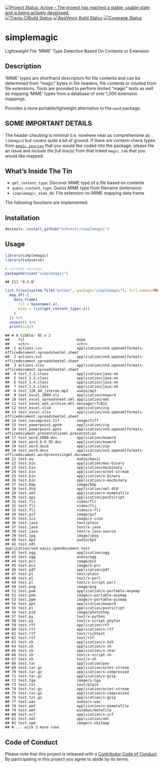 
[![Project Status: Active - The project has reached a stable, usable
state and is being actively
developed.](http://www.repostatus.org/badges/0.1.0/active.svg)](http://www.repostatus.org/#active)
[![Travis-CIBuild
Status](https://travis-ci.org/hrbrmstr/simplemagic.svg?branch=master)](https://travis-ci.org/hrbrmstr/simplemagic)
[![AppVeyor Build
Status](https://ci.appveyor.com/api/projects/status/github/hrbrmstr/simplemagic?branch=master&svg=true)](https://ci.appveyor.com/project/hrbrmstr/simplemagic)
[![Coverage
Status](https://img.shields.io/codecov/c/github/hrbrmstr/simplemagic/master.svg)](https://codecov.io/github/hrbrmstr/simplemagic?branch=master)

# simplemagic

Lightweight File ‘MIME’ Type Detection Based On Contents or Extension

## Description

‘MIME’ types are shorthand descriptors for file contents and can be
determined from “magic” bytes in file headers, file contents or intuited
from file extensions. Tools are provided to perform limited “magic”
tests as well as mapping ‘MIME’ types from a database of over 1,500
extension mappings.

Provides a more portable/ligtweight alternative to the `wand` package.

## SOME IMPORTANT DETAILS

The header checking is minimal (i.e. nowhere near as comprehensive as
`libmagic`) but covers quite a bit of ground. If there are content-check
types from [`magic
sources`](https://github.com/threatstack/libmagic/tree/master/magic/)
that you would like coded into the package, please file an issue and
*include the full line(s)* from that linked `magic.tab` that you would
like mapped.

## What’s Inside The Tin

  - `get_content_type`: Discover MIME type of a file based on contents
  - `guess_content_type`: Guess MIME type from filename (extension)
  - `simplemagic_mime_db`: File extension-to-MIME mapping data frame

The following functions are implemented:

## Installation

``` r
devtools::install_github("hrbrmstr/simplemagic")
```

## Usage

``` r
library(simplemagic)
library(tidyverse)

# current verison
packageVersion("simplemagic")
```

    ## [1] '0.1.0'

``` r
list.files(system.file("extdat", package="simplemagic"), full.names=TRUE) %>% 
  map_df(~{
    data_frame(
      fil = basename(.x),
      mime = list(get_content_type(.x))
    )
  }) %>% 
  unnest() %>% 
  print(n=82)
```

    ## # A tibble: 85 x 2
    ##    fil                        mime                                                                     
    ##    <chr>                      <chr>                                                                    
    ##  1 actions.csv                application/vnd.openxmlformats-officedocument.spreadsheetml.sheet        
    ##  2 actions.txt                application/vnd.openxmlformats-officedocument.spreadsheetml.sheet        
    ##  3 actions.xlsx               application/vnd.openxmlformats-officedocument.spreadsheetml.sheet        
    ##  4 test_1.2.class             application/java-vm                                                      
    ##  5 test_1.3.class             application/java-vm                                                      
    ##  6 test_1.4.class             application/java-vm                                                      
    ##  7 test_1.5.class             application/java-vm                                                      
    ##  8 test_128_44_jstereo.mp3    audio/mp3                                                                
    ##  9 test_excel_2000.xls        application/msword                                                       
    ## 10 test_excel_spreadsheet.xml application/xml                                                          
    ## 11 test_excel_web_archive.mht message/rfc822                                                           
    ## 12 test_excel.xlsm            application/zip                                                          
    ## 13 test_excel.xlsx            application/vnd.openxmlformats-officedocument.spreadsheetml.sheet        
    ## 14 test_nocompress.tif        image/tiff                                                               
    ## 15 test_powerpoint.pptm       application/zip                                                          
    ## 16 test_powerpoint.pptx       application/vnd.openxmlformats-officedocument.presentationml.presentation
    ## 17 test_word_2000.doc         application/msword                                                       
    ## 18 test_word_6.0_95.doc       application/msword                                                       
    ## 19 test_word.docm             application/zip                                                          
    ## 20 test_word.docx             application/vnd.openxmlformats-officedocument.wordprocessingml.document  
    ## 21 test.au                    audio/basic                                                              
    ## 22 test.bin                   application/mac-binary                                                   
    ## 23 test.bin                   application/macbinary                                                    
    ## 24 test.bin                   application/octet-stream                                                 
    ## 25 test.bin                   application/x-binary                                                     
    ## 26 test.bin                   application/x-macbinary                                                  
    ## 27 test.bmp                   image/bmp                                                                
    ## 28 test.dtd                   application/xml-dtd                                                      
    ## 29 test.emf                   application/x-msmetafile                                                 
    ## 30 test.eps                   application/postscript                                                   
    ## 31 test.fli                   video/flc                                                                
    ## 32 test.fli                   video/fli                                                                
    ## 33 test.fli                   video/x-fli                                                              
    ## 34 test.gif                   image/gif                                                                
    ## 35 test.ico                   image/x-icon                                                             
    ## 36 test.java                  text/plain                                                               
    ## 37 test.java                  text/x-java                                                              
    ## 38 test.java                  text/x-java-source                                                       
    ## 39 test.jpg                   image/jpeg                                                               
    ## 40 test.mp3                   audio/mp3                                                                
    ## 41 test.odt                   application/vnd.oasis.opendocument.text                                  
    ## 42 test.ogg                   application/ogg                                                          
    ## 43 test.ogg                   audio/ogg                                                                
    ## 44 test.pcx                   image/pcx                                                                
    ## 45 test.pcx                   image/x-pcx                                                              
    ## 46 test.pdf                   application/pdf                                                          
    ## 47 test.pl                    text/plain                                                               
    ## 48 test.pl                    text/x-perl                                                              
    ## 49 test.pl                    text/x-script.perl                                                       
    ## 50 test.png                   image/png                                                                
    ## 51 test.pnm                   application/x-portable-anymap                                            
    ## 52 test.pnm                   image/x-portable-anymap                                                  
    ## 53 test.ppm                   image/x-portable-pixmap                                                  
    ## 54 test.ppt                   application/msword                                                       
    ## 55 test.ps                    application/postscript                                                   
    ## 56 test.psd                   image/photoshop                                                          
    ## 57 test.py                    text/x-python                                                            
    ## 58 test.py                    text/x-script.phyton                                                     
    ## 59 test.rtf                   application/rtf                                                          
    ## 60 test.rtf                   application/x-rtf                                                        
    ## 61 test.rtf                   text/richtext                                                            
    ## 62 test.rtf                   text/rtf                                                                 
    ## 63 test.sh                    application/x-bsh                                                        
    ## 64 test.sh                    application/x-sh                                                         
    ## 65 test.sh                    application/x-shar                                                       
    ## 66 test.sh                    text/x-script.sh                                                         
    ## 67 test.sh                    text/x-sh                                                                
    ## 68 test.tar                   application/pax                                                          
    ## 69 test.tar.gz                application/octet-stream                                                 
    ## 70 test.tar.gz                application/x-compressed                                                 
    ## 71 test.tar.gz                application/x-gzip                                                       
    ## 72 test.tga                   image/x-tga                                                              
    ## 73 test.txt                   text/plain                                                               
    ## 74 test.txt.gz                application/octet-stream                                                 
    ## 75 test.txt.gz                application/x-compressed                                                 
    ## 76 test.txt.gz                application/x-gzip                                                       
    ## 77 test.wav                   audio/x-wav                                                              
    ## 78 test.wmf                   application/x-msmetafile                                                 
    ## 79 test.wmf                   windows/metafile                                                         
    ## 80 test.xcf                   application/x-xcf                                                        
    ## 81 test.xml                   application/xml                                                          
    ## 82 test.xpm                   image/x-xbitmap                                                          
    ## # ... with 3 more rows

## Code of Conduct

Please note that this project is released with a [Contributor Code of
Conduct](CONDUCT.md). By participating in this project you agree to
abide by its terms.
